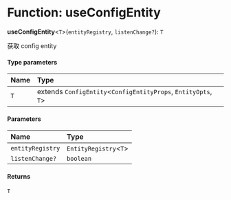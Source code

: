 # Function: useConfigEntity

**useConfigEntity**<`T`>(`entityRegistry`, `listenChange?`): `T`

获取 config entity

#### Type parameters

| Name | Type |
| :------ | :------ |
| `T` | extends `ConfigEntity`<`ConfigEntityProps`, `EntityOpts`, `T`> |

#### Parameters

| Name | Type |
| :------ | :------ |
| `entityRegistry` | `EntityRegistry`<`T`> |
| `listenChange?` | `boolean` |

#### Returns

`T`
